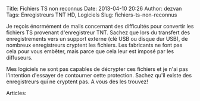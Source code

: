Title: Fichiers TS non reconnus
Date: 2013-04-10 20:26
Author: dezvan
Tags: Enregistreurs TNT HD, Logiciels
Slug: fichiers-ts-non-reconnus

Je reçois énormément de mails concernant des difficultés pour convertir
les fichiers TS provenant d'enregistreur TNT. Sachez que lors du
transfert des enregistrements vers un support externe (clé USB ou disque
dur USB), de nombreux enregistreurs cryptent les fichiers. Les
fabricants ne font pas cela pour vous embêter, mais parce que cela leur
est imposé par les diffuseurs.

Mes logiciels ne sont pas capables de décrypter ces fichiers et je n'ai
pas l'intention d'essayer de contourner cette protection. Sachez qu'il
existe des enregistreurs qui ne cryptent pas. A vous des les trouvez!

Articles: 

